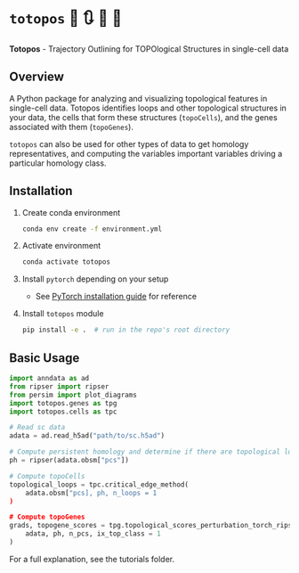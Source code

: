 # `totopos` 🧫 🔃 🧬 🧪

**Totopos** - Trajectory Outlining for TOPOlogical Structures in single-cell data 

## Overview

A Python package for analyzing and visualizing topological features in single-cell data. Totopos identifies loops and other topological structures in your data, the cells that form these structures (`topoCells`), and the genes associated with them (`topoGenes`).

`totopos` can also be used for other types of data to get homology representatives, and computing the variables important variables driving a particular homology class. 

## Installation

1. Create conda environment
    ```bash
    conda env create -f environment.yml 
    ```

2. Activate environment
    ```bash
    conda activate totopos
    ```

3. Install `pytorch` depending on your setup
    - See [PyTorch installation guide](https://pytorch.org/get-started/locally/) for reference

4. Install `totopos` module
    ```bash
    pip install -e .  # run in the repo's root directory
    ```

## Basic Usage

```python
import anndata as ad
from ripser import ripser
from persim import plot_diagrams
import totopos.genes as tpg
import totopos.cells as tpc

# Read sc data 
adata = ad.read_h5ad("path/to/sc.h5ad")

# Compute persistent homology and determine if there are topological loops
ph = ripser(adata.obsm["pcs"])

# Compute topoCells
topological_loops = tpc.critical_edge_method(
    adata.obsm["pcs], ph, n_loops = 1
)

# Compute topoGenes
grads, topogene_scores = tpg.topological_scores_perturbation_torch_ripser(
    adata, ph, n_pcs, ix_top_class = 1
)
```

For a full explanation, see the tutorials folder. 

